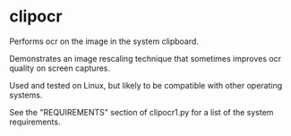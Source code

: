 clipocr
=======

Performs ocr on the image in the system clipboard.  

Demonstrates an image rescaling technique that sometimes improves ocr quality on screen captures.

Used and tested on Linux, but likely to be compatible with other operating systems.

See the "REQUIREMENTS" section of clipocr1.py for a list of the system requirements.

